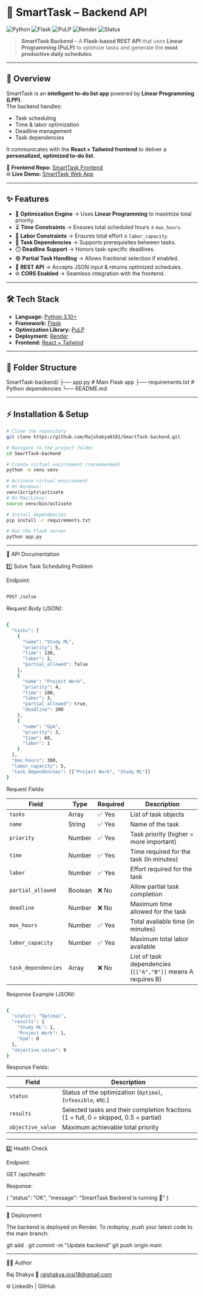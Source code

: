 # 🧠 SmartTask – Backend API  
![Python](https://img.shields.io/badge/Backend-Python-3776AB?logo=python&logoColor=white)
![Flask](https://img.shields.io/badge/Framework-Flask-000000?logo=flask&logoColor=white)
![PuLP](https://img.shields.io/badge/Optimization-PuLP-FF6F61?logo=python&logoColor=white)
![Render](https://img.shields.io/badge/Deployed%20On-Render-46E3B7?logo=render&logoColor=white)
![Status](https://img.shields.io/badge/Status-Active-brightgreen)

> **SmartTask Backend** – A **Flask-based REST API** that uses **Linear Programming (PuLP)** to optimize tasks and generate the **most productive daily schedules**.

---

## 📌 Overview
SmartTask is an **intelligent to-do list app** powered by **Linear Programming (LPP)**.  
The backend handles:
- Task scheduling
- Time & labor optimization
- Deadline management
- Task dependencies

It communicates with the **React + Tailwind frontend** to deliver a **personalized, optimized to-do list**.

🔗 **Frontend Repo:** [SmartTask Frontend](https://github.com/Rajshakya0101/smart-task-frontend)  
🌐 **Live Demo:** [SmartTask Web App](https://rajshakya0101.github.io/smart-task-frontend/)

---

## ✨ Features
- 🧩 **Optimization Engine** → Uses **Linear Programming** to maximize total priority.
- ⏳ **Time Constraints** → Ensures total scheduled hours ≤ `max_hours`.
- 👷 **Labor Constraints** → Ensures total effort ≤ `labor_capacity`.
- 🔗 **Task Dependencies** → Supports prerequisites between tasks.
- ⏱️ **Deadline Support** → Honors task-specific deadlines.
- 🟢 **Partial Task Handling** → Allows fractional selection if enabled.
- 📡 **REST API** → Accepts JSON input & returns optimized schedules.
- 🌐 **CORS Enabled** → Seamless integration with the frontend.

---

## 🛠️ Tech Stack
- **Language:** [Python 3.10+](https://www.python.org/)
- **Framework:** [Flask](https://flask.palletsprojects.com/)
- **Optimization Library:** [PuLP](https://coin-or.github.io/pulp/)
- **Deployment:** [Render](https://render.com/)
- **Frontend:** [React + Tailwind](https://github.com/Rajshakya0101/smart-task-frontend)

---

## 📂 Folder Structure
SmartTask-backend/
├── app.py               # Main Flask app
├── requirements.txt     # Python dependencies
└── README.md

---

## ⚡ Installation & Setup

```bash
# Clone the repository
git clone https://github.com/Rajshakya0101/SmartTask-backend.git

# Navigate to the project folder
cd SmartTask-backend

# Create virtual environment (recommended)
python -m venv venv

# Activate virtual environment
# On Windows:
venv\Scripts\activate
# On Mac/Linux:
source venv/bin/activate

# Install dependencies
pip install -r requirements.txt

# Run the Flask server
python app.py

```
---

📡 API Documentation

1️⃣ Solve Task Scheduling Problem

Endpoint:
```bash

POST /solve
```

Request Body (JSON):
```bash

{
  "tasks": [
    {
      "name": "Study ML",
      "priority": 5,
      "time": 120,
      "labor": 2,
      "partial_allowed": false
    },
    {
      "name": "Project Work",
      "priority": 4,
      "time": 180,
      "labor": 3,
      "partial_allowed": true,
      "deadline": 200
    },
    {
      "name": "Gym",
      "priority": 3,
      "time": 60,
      "labor": 1
    }
  ],
  "max_hours": 300,
  "labor_capacity": 5,
  "task_dependencies": [["Project Work", "Study ML"]]
}
```

Request Fields:

| Field               | Type    | Required | Description                                                  |
| ------------------- | ------- | -------- | ------------------------------------------------------------ |
| `tasks`             | Array   | ✅ Yes    | List of task objects                                         |
| `name`              | String  | ✅ Yes    | Name of the task                                             |
| `priority`          | Number  | ✅ Yes    | Task priority (higher = more important)                      |
| `time`              | Number  | ✅ Yes    | Time required for the task (in minutes)                      |
| `labor`             | Number  | ✅ Yes    | Effort required for the task                                 |
| `partial_allowed`   | Boolean | ❌ No     | Allow partial task completion                                |
| `deadline`          | Number  | ❌ No     | Maximum time allowed for the task                            |
| `max_hours`         | Number  | ✅ Yes    | Total available time (in minutes)                            |
| `labor_capacity`    | Number  | ✅ Yes    | Maximum total labor available                                |
| `task_dependencies` | Array   | ❌ No     | List of task dependencies (`[["A","B"]]` means A requires B) |

Response Example (JSON):
```bash

{
  "status": "Optimal",
  "results": {
    "Study ML": 1,
    "Project Work": 1,
    "Gym": 0
  },
  "objective_value": 9
}
```

Response Fields:

| Field             | Description                                                                          |
| ----------------- | ------------------------------------------------------------------------------------ |
| `status`          | Status of the optimization (`Optimal`, `Infeasible`, etc.)                           |
| `results`         | Selected tasks and their completion fractions (1 = full, 0 = skipped, 0.5 = partial) |
| `objective_value` | Maximum achievable total priority                                                    |

---

2️⃣ Health Check

Endpoint:

GET /api/health


Response:

{
  "status": "OK",
  "message": "SmartTask Backend is running 🚀"
}

---

🚀 Deployment

The backend is deployed on Render.
To redeploy, push your latest code to the main branch:

git add .
git commit -m "Update backend"
git push origin main

---

👨‍💻 Author

Raj Shakya
📧 rajshakya.orai18@gmail.com

🌐 LinkedIn
 | GitHub